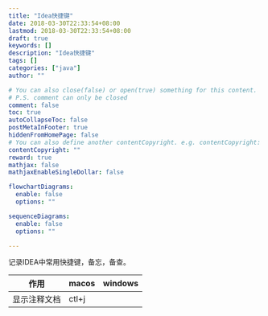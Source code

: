 ```yaml
---
title: "Idea快捷键"
date: 2018-03-30T22:33:54+08:00
lastmod: 2018-03-30T22:33:54+08:00
draft: true
keywords: []
description: "Idea快捷键"
tags: []
categories: ["java"]
author: ""

# You can also close(false) or open(true) something for this content.
# P.S. comment can only be closed
comment: false
toc: true
autoCollapseToc: false
postMetaInFooter: true
hiddenFromHomePage: false
# You can also define another contentCopyright. e.g. contentCopyright: "This is another copyright."
contentCopyright: ""
reward: true
mathjax: false
mathjaxEnableSingleDollar: false

flowchartDiagrams:
  enable: false
  options: ""

sequenceDiagrams: 
  enable: false
  options: ""

---
```


记录IDEA中常用快捷键，备忘，备查。
<!--more-->

作用  |macos  |windows
-----|--------|--------
显示注释文档|ctl+j|